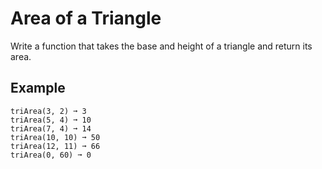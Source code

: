 # Area of a Triangle

Write a function that takes the base and height of a triangle and return its area.

## Example
```text
triArea(3, 2) ➞ 3
triArea(5, 4) ➞ 10
triArea(7, 4) ➞ 14
triArea(10, 10) ➞ 50
triArea(12, 11) ➞ 66
triArea(0, 60) ➞ 0
```
